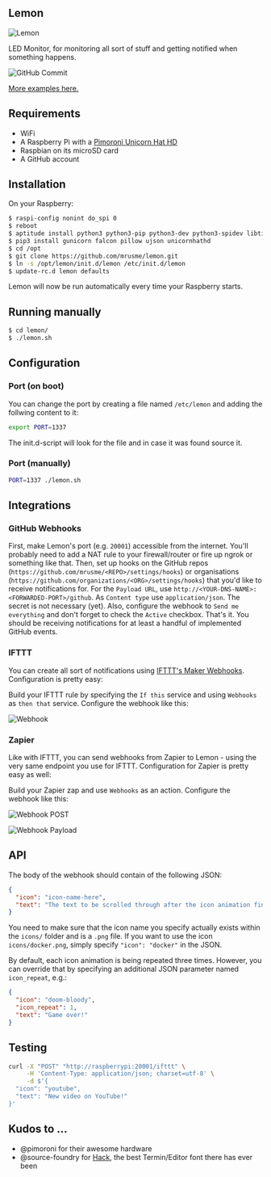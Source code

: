 Lemon
-----

![Lemon](lemon-logo.png)

LED Monitor, for monitoring all sort of stuff and getting notified when something happens.

![GitHub Commit](docs/github-commit.gif)

[More examples here.](docs/)

## Requirements

- WiFi
- A Raspberry Pi with a [Pimoroni Unicorn Hat HD](https://shop.pimoroni.de/products/unicorn-hat-hd)
- Raspbian on its microSD card
- A GitHub account

## Installation

On your Raspberry:

```bash
$ raspi-config nonint do_spi 0
$ reboot
$ aptitude install python3 python3-pip python3-dev python3-spidev libtiff5-dev libjpeg-dev zlib1g-dev libfreetype6-dev liblcms2-dev libwebp-dev libharfbuzz-dev libfribidi-dev tcl8.6-dev tk8.6-dev python-tk
$ pip3 install gunicorn falcon pillow ujson unicornhathd
$ cd /opt
$ git clone https://github.com/mrusme/lemon.git
$ ln -s /opt/lemon/init.d/lemon /etc/init.d/lemon
$ update-rc.d lemon defaults
```

Lemon will now be run automatically every time your Raspberry starts.

## Running manually

```bash
$ cd lemon/
$ ./lemon.sh
```

## Configuration

### Port (on boot)

You can change the port by creating a file named `/etc/lemon` and adding the follwing content to it:

```bash
export PORT=1337
```

The init.d-script will look for the file and in case it was found source it.

### Port (manually)

```bash
PORT=1337 ./lemon.sh
```

## Integrations

### GitHub Webhooks

First, make Lemon's port (e.g. `20001`) accessible from the internet. You'll probably need to add a NAT rule to your firewall/router or fire up ngrok or something like that.
Then, set up hooks on the GitHub repos (`https://github.com/mrusme/<REPO>/settings/hooks`) or organisations (`https://github.com/organizations/<ORG>/settings/hooks`) that you'd like to receive notifications for. 
For the `Payload URL`, use `http://<YOUR-DNS-NAME>:<FORWARDED-PORT>/github`. As `Content type` use `application/json`. The secret is not necessary (yet). Also, configure the webhook to `Send me everything` and don't forget to check the `Active` checkbox.
That's it. You should be receiving notifications for at least a handful of implemented GitHub events.

### IFTTT

You can create all sort of notifications using [IFTTT's Maker Webhooks](https://ifttt.com/maker_webhooks). Configuration is pretty easy:

Build your IFTTT rule by specifying the `If this` service and using `Webhooks` as `then that` service. Configure the webhook like this:

![Webhook](docs/ifttt-make_a_web_request.png)

### Zapier

Like with IFTTT, you can send webhooks from Zapier to Lemon - using the very same endpoint you use for IFTTT. Configuration for Zapier is pretty easy as well:

Build your Zapier zap and use `Webhooks` as an action. Configure the webhook like this:

![Webhook POST](docs/zapier-webhook-01.png)

![Webhook Payload](docs/zapier-webhook-02.png)

## API

The body of the webhook should contain of the following JSON:

```json
{ 
  "icon": "icon-name-here",
  "text": "The text to be scrolled through after the icon animation finished"
}
```

You need to make sure that the icon name you specify actually exists within the `icons/` folder and is a `.png` file. If you want to use the icon `icons/docker.png`, simply specify `"icon": "docker"` in the JSON.

By default, each icon animation is being repeated three times. However, you can override that by specifying an additional JSON parameter named `icon_repeat`, e.g.:

```json
{ 
  "icon": "doom-bloody",
  "icon_repeat": 1,
  "text": "Game over!"
}
```

## Testing

```bash
curl -X "POST" "http://raspberrypi:20001/ifttt" \
     -H 'Content-Type: application/json; charset=utf-8' \
     -d $'{
  "icon": "youtube",
  "text": "New video on YouTube!"
}'
```

## Kudos to ...

- @pimoroni for their awesome hardware
- @source-foundry for [Hack](https://github.com/source-foundry/Hack), the best Termin/Editor font there has ever been
